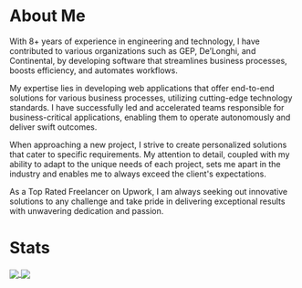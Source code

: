 # About Me

With 8+ years of experience in engineering and technology, I have contributed to various organizations such as GEP, De’Longhi, and Continental, by developing software that streamlines business processes, boosts efficiency, and automates workflows.

My expertise lies in developing web applications that offer end-to-end solutions for various business processes, utilizing cutting-edge technology standards. I have successfully led and accelerated teams responsible for business-critical applications, enabling them to operate autonomously and deliver swift outcomes.

When approaching a new project, I strive to create personalized solutions that cater to specific requirements. My attention to detail, coupled with my ability to adapt to the unique needs of each project, sets me apart in the industry and enables me to always exceed the client's expectations.

As a Top Rated Freelancer on Upwork, I am always seeking out innovative solutions to any challenge and take pride in delivering exceptional results with unwavering dedication and passion.

# Stats

<a href = "https://github.com/abv-solutions?tab=repositories">
  <img src = "https://github-readme-stats.vercel.app/api?username=abv-solutions&count_private=true&show_icons=true&theme=dark&include_all_commits=true" align = "center" />
</a>

<a href = "https://github.com/abv-solutions?tab=repositories">
  <img src = "https://github-readme-stats.vercel.app/api/top-langs/?username=abv-solutions&langs_count=10&theme=dark&layout=compact&card_width=270" align = "center" />
</a>
